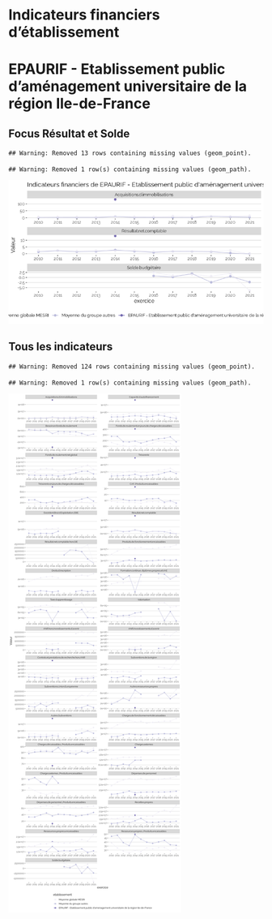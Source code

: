 Indicateurs financiers d’établissement
================

# EPAURIF - Etablissement public d’aménagement universitaire de la région Ile-de-France

## Focus Résultat et Solde

    ## Warning: Removed 13 rows containing missing values (geom_point).

    ## Warning: Removed 1 row(s) containing missing values (geom_path).

![](epaurif___etablissement_public_d_aménagement_universitaire_de_la_région_ile_de_france_files/figure-gfm/etab.focus-1.png)<!-- -->

## Tous les indicateurs

    ## Warning: Removed 124 rows containing missing values (geom_point).

    ## Warning: Removed 1 row(s) containing missing values (geom_path).

![](epaurif___etablissement_public_d_aménagement_universitaire_de_la_région_ile_de_france_files/figure-gfm/etab-1.png)<!-- -->

